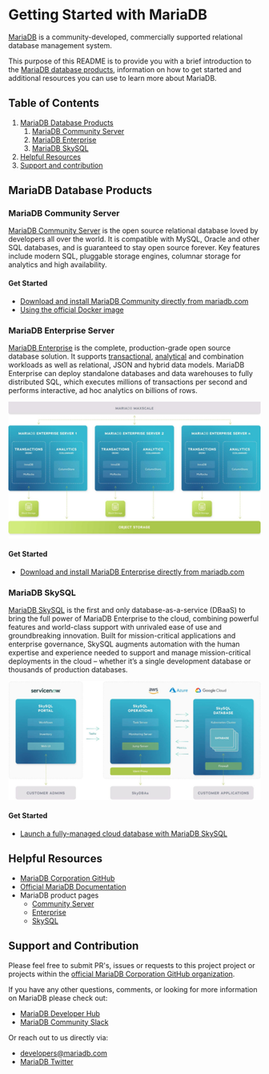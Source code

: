 # Getting Started with MariaDB

[MariaDB](https://mariadb.com) is a community-developed, commercially supported relational database management system. 

This purpose of this README is to provide you with a brief introduction to the [MariaDB database products](https://mariadb.com/products/), information on how to get started and additional resources you can use to learn more about MariaDB.

## Table of Contents
1. [MariaDB Database Products](#products)
    1. [MariaDB Community Server](#community)
    2. [MariaDB Enterprise](#enterprise)
    3. [MariaDB SkySQL](#skysql)
2. [Helpful Resources](#resources)
3. [Support and contribution](#support)

## MariaDB Database Products <a name="products"></a>

### MariaDB Community Server <a name="community"></a>

[MariaDB Community Server](https://mariadb.com/products/community-server/) is the open source relational database loved by developers all over the world. It is compatible with MySQL, Oracle and other SQL databases, and is guaranteed to stay open source forever. Key features include modern SQL, pluggable storage engines, columnar storage for analytics and high availability.

#### Get Started

* [Download and install MariaDB Community directly from mariadb.com](https://mariadb.com/downloads/)
* [Using the official Docker image](https://hub.docker.com/_/mariadb)

### MariaDB Enterprise Server <a name="enterprise"></a>

[MariaDB Enterprise](https://mariadb.com/products/enterprise/) is the complete, production-grade open source database solution. It supports [transactional](https://mariadb.com/products/mariadb-platform-transactional/), [analytical](https://mariadb.com/products/mariadb-platform-analytical/) and combination workloads as well as relational, JSON and hybrid data models. MariaDB Enterprise can deploy standalone databases and data warehouses to fully distributed SQL, which executes millions of transactions per second and performs interactive, ad hoc analytics on billions of rows.

<p align="center" spacing="10">
    <kbd>
        <img src="media/platform.png" />
    </kbd>
</p>

#### Get Started

* [Download and install MariaDB Enterprise directly from mariadb.com](https://mariadb.com/downloads/enterprise/)


### MariaDB SkySQL <a name="skysql"></a>

[MariaDB SkySQL](https://mariadb.com/products/skysql/) is the first and only database-as-a-service (DBaaS) to bring the full power of MariaDB Enterprise to the cloud, combining powerful features and world-class support with unrivaled ease of use and groundbreaking innovation. Built for mission-critical applications and enterprise governance, SkySQL augments automation with the human expertise and experience needed to support and manage mission-critical deployments in the cloud – whether it’s a single development database or thousands of production databases.

<p align="center" spacing="10">
    <kbd>
        <img src="media/skysql.png" />
    </kbd>
</p>

#### Get Started

* [Launch a fully-managed cloud database with MariaDB SkySQL](https://mariadb.com/products/skysql/get-started/)

## Helpful Resources <a name="resources"></a>

* [MariaDB Corporation GitHub](https://github.com/mariadb-corporation)
* [Official MariaDB Documentation](https://mariadb.com/docs)
* MariaDB product pages
    * [Community Server](https://mariadb.com/products/community-server/)
    * [Enterprise](https://mariadb.com/products/enterprise/)
    * [SkySQL](https://mariadb.com/products/skysql/)

## Support and Contribution <a name="support"></a>

Please feel free to submit PR's, issues or requests to this project project or projects within the [official MariaDB Corporation GitHub organization](https://github.com/mariadb-corporation).

If you have any other questions, comments, or looking for more information on MariaDB please check out:

* [MariaDB Developer Hub](https://mariadb.com/developers)
* [MariaDB Community Slack](https://r.mariadb.com/join-community-slack)

Or reach out to us directly via:

* [developers@mariadb.com](mailto:developers@mariadb.com)
* [MariaDB Twitter](https://twitter.com/mariadb)
